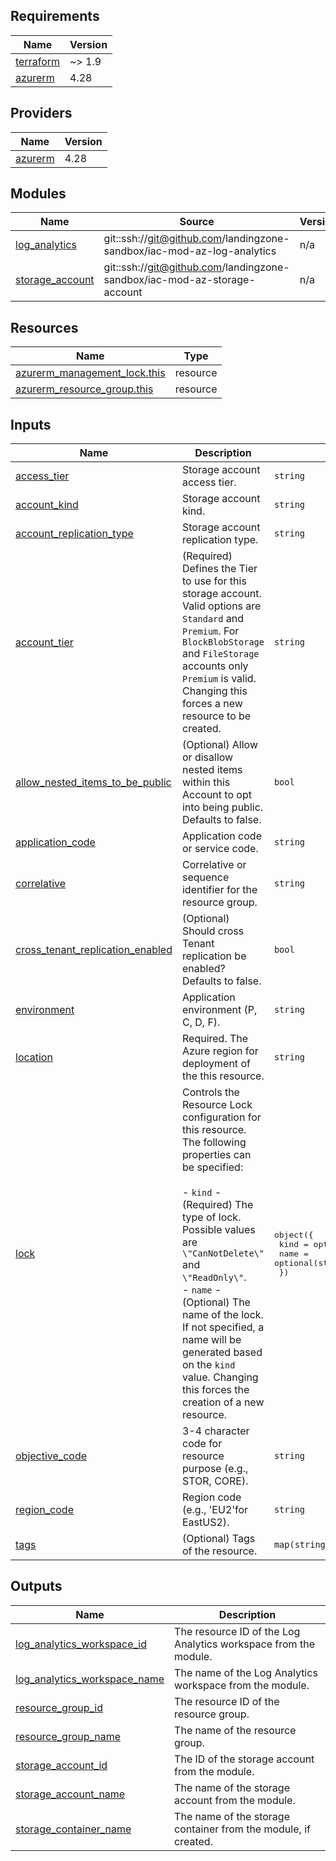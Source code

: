 <!-- BEGIN_TF_DOCS -->
## Requirements

| Name | Version |
|------|---------|
| <a name="requirement_terraform"></a> [terraform](#requirement\_terraform) | ~> 1.9 |
| <a name="requirement_azurerm"></a> [azurerm](#requirement\_azurerm) | 4.28 |

## Providers

| Name | Version |
|------|---------|
| <a name="provider_azurerm"></a> [azurerm](#provider\_azurerm) | 4.28 |

## Modules

| Name | Source | Version |
|------|--------|---------|
| <a name="module_log_analytics"></a> [log\_analytics](#module\_log\_analytics) | git::ssh://git@github.com/landingzone-sandbox/iac-mod-az-log-analytics | n/a |
| <a name="module_storage_account"></a> [storage\_account](#module\_storage\_account) | git::ssh://git@github.com/landingzone-sandbox/iac-mod-az-storage-account | n/a |

## Resources

| Name | Type |
|------|------|
| [azurerm_management_lock.this](https://registry.terraform.io/providers/hashicorp/azurerm/4.28/docs/resources/management_lock) | resource |
| [azurerm_resource_group.this](https://registry.terraform.io/providers/hashicorp/azurerm/4.28/docs/resources/resource_group) | resource |

## Inputs

| Name | Description | Type | Default | Required |
|------|-------------|------|---------|:--------:|
| <a name="input_access_tier"></a> [access\_tier](#input\_access\_tier) | Storage account access tier. | `string` | `"Hot"` | no |
| <a name="input_account_kind"></a> [account\_kind](#input\_account\_kind) | Storage account kind. | `string` | `"StorageV2"` | no |
| <a name="input_account_replication_type"></a> [account\_replication\_type](#input\_account\_replication\_type) | Storage account replication type. | `string` | `"ZRS"` | no |
| <a name="input_account_tier"></a> [account\_tier](#input\_account\_tier) | (Required) Defines the Tier to use for this storage account. Valid options are `Standard` and `Premium`. For `BlockBlobStorage` and `FileStorage` accounts only `Premium` is valid. Changing this forces a new resource to be created. | `string` | `"Standard"` | no |
| <a name="input_allow_nested_items_to_be_public"></a> [allow\_nested\_items\_to\_be\_public](#input\_allow\_nested\_items\_to\_be\_public) | (Optional) Allow or disallow nested items within this Account to opt into being public. Defaults to false. | `bool` | `false` | no |
| <a name="input_application_code"></a> [application\_code](#input\_application\_code) | Application code or service code. | `string` | n/a | yes |
| <a name="input_correlative"></a> [correlative](#input\_correlative) | Correlative or sequence identifier for the resource group. | `string` | n/a | yes |
| <a name="input_cross_tenant_replication_enabled"></a> [cross\_tenant\_replication\_enabled](#input\_cross\_tenant\_replication\_enabled) | (Optional) Should cross Tenant replication be enabled? Defaults to false. | `bool` | `null` | no |
| <a name="input_environment"></a> [environment](#input\_environment) | Application environment (P, C, D, F). | `string` | n/a | yes |
| <a name="input_location"></a> [location](#input\_location) | Required. The Azure region for deployment of the this resource. | `string` | n/a | yes |
| <a name="input_lock"></a> [lock](#input\_lock) | Controls the Resource Lock configuration for this resource. The following properties can be specified:<br/><br/>  - `kind` - (Required) The type of lock. Possible values are `\"CanNotDelete\"` and `\"ReadOnly\"`.<br/>  - `name` - (Optional) The name of the lock. If not specified, a name will be generated based on the `kind` value. Changing this forces the creation of a new resource. | <pre>object({<br/>    kind = optional(string, "ReadOnly")<br/>    name = optional(string, null)<br/>  })</pre> | `null` | no |
| <a name="input_objective_code"></a> [objective\_code](#input\_objective\_code) | 3-4 character code for resource purpose (e.g., STOR, CORE). | `string` | n/a | yes |
| <a name="input_region_code"></a> [region\_code](#input\_region\_code) | Region code (e.g., 'EU2'for EastUS2). | `string` | n/a | yes |
| <a name="input_tags"></a> [tags](#input\_tags) | (Optional) Tags of the resource. | `map(string)` | `null` | no |

## Outputs

| Name | Description |
|------|-------------|
| <a name="output_log_analytics_workspace_id"></a> [log\_analytics\_workspace\_id](#output\_log\_analytics\_workspace\_id) | The resource ID of the Log Analytics workspace from the module. |
| <a name="output_log_analytics_workspace_name"></a> [log\_analytics\_workspace\_name](#output\_log\_analytics\_workspace\_name) | The name of the Log Analytics workspace from the module. |
| <a name="output_resource_group_id"></a> [resource\_group\_id](#output\_resource\_group\_id) | The resource ID of the resource group. |
| <a name="output_resource_group_name"></a> [resource\_group\_name](#output\_resource\_group\_name) | The name of the resource group. |
| <a name="output_storage_account_id"></a> [storage\_account\_id](#output\_storage\_account\_id) | The ID of the storage account from the module. |
| <a name="output_storage_account_name"></a> [storage\_account\_name](#output\_storage\_account\_name) | The name of the storage account from the module. |
| <a name="output_storage_container_name"></a> [storage\_container\_name](#output\_storage\_container\_name) | The name of the storage container from the module, if created. |
<!-- END_TF_DOCS -->